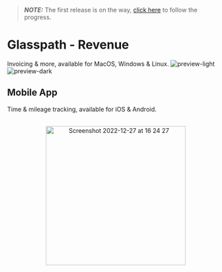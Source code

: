 > **_NOTE:_** The first release is on the way, [click here](https://github.com/orgs/glasspath/projects/2) to follow the progress.

# Glasspath - Revenue

Invoicing & more, available for MacOS, Windows & Linux.
![preview-light](https://user-images.githubusercontent.com/16516303/209685428-644ea61e-a47a-40d2-bc39-1467b5e53466.png#gh-light-mode-only)
![preview-dark](https://user-images.githubusercontent.com/16516303/209837527-9b3bc452-f1f5-4986-8c95-bbfda2acea45.png#gh-dark-mode-only)

## Mobile App

Time & mileage tracking, available for iOS & Android.
<br>
<br>
<p align="center">
<img width="325" alt="Screenshot 2022-12-27 at 16 24 27" src="https://user-images.githubusercontent.com/16516303/209687334-08946c4d-d956-4857-ae92-28766b293ef8.png">
</p>
